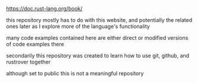 https://doc.rust-lang.org/book/



this repository mostly has to do with this website, and potentially the related ones later as I explore more of the language's functionality

many code examples contained here are either direct or modified versions of code examples there

secondarily this repository was created to learn how to use git, github, and rustrover together



although set to public this is not a meaningful repository
